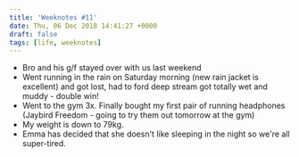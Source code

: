 ```yaml
---
title: 'Weeknotes #11'
date: Thu, 06 Dec 2018 14:41:27 +0000
draft: false
tags: [life, weeknotes]
---
```


*   Bro and his g/f stayed over with us last weekend
*   Went running in the rain on Saturday morning (new rain jacket is excellent) and got lost, had to ford deep stream got totally wet and muddy - double win!
*   Went to the gym 3x. Finally bought my first pair of running headphones (Jaybird Freedom - going to try them out tomorrow at the gym)
*   My weight is down to 79kg. 
*   Emma has decided that she doesn't like sleeping in the night so we're all super-tired.